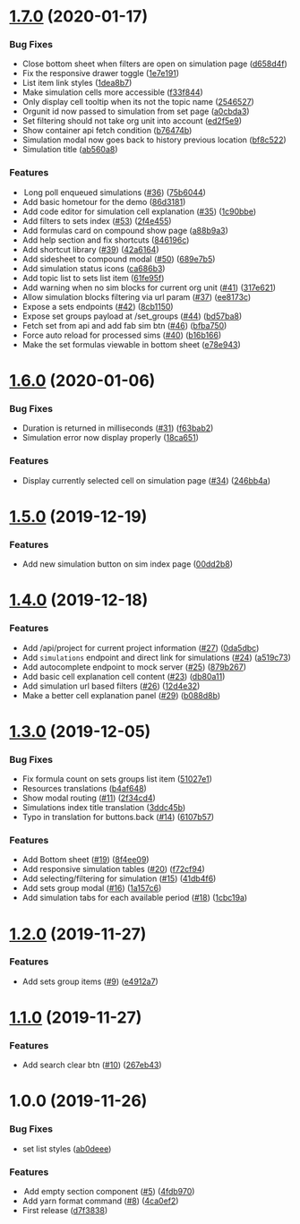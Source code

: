 # [1.7.0](https://github.com/BLSQ/hesabu-manager/compare/v1.6.0...v1.7.0) (2020-01-17)


### Bug Fixes

* Close bottom sheet when filters are open on simulation page ([d658d4f](https://github.com/BLSQ/hesabu-manager/commit/d658d4fcce2df5c241fc8238ce8a93999026562c))
* Fix the responsive drawer toggle ([1e7e191](https://github.com/BLSQ/hesabu-manager/commit/1e7e191a1b595fa313b0ad2c9945395a5c4586e5))
* List item link styles ([1dea8b7](https://github.com/BLSQ/hesabu-manager/commit/1dea8b7e0d82c8e8e94333b2a6a37024e6e76c1c))
* Make simulation cells more accessible ([f33f844](https://github.com/BLSQ/hesabu-manager/commit/f33f844a15f83cd20cf4715bbf6c8a46a25d0740))
* Only display cell tooltip when its not the topic name ([2546527](https://github.com/BLSQ/hesabu-manager/commit/2546527e1568e8b3975699af637ad3b9d54adc0d))
* Orgunit id now passed to simulation from set page ([a0cbda3](https://github.com/BLSQ/hesabu-manager/commit/a0cbda3f875c7ac8cb9c928230823b4c59c720c8))
* Set filtering should not take org unit into account ([ed2f5e9](https://github.com/BLSQ/hesabu-manager/commit/ed2f5e9eb4cac7a46c9acd74554c2dd455884506))
* Show container api fetch condition ([b76474b](https://github.com/BLSQ/hesabu-manager/commit/b76474b9a8b37d6e40dccb6e459c4ac1cf37ce88))
* Simulation modal now goes back to history previous location ([bf8c522](https://github.com/BLSQ/hesabu-manager/commit/bf8c5223bd2e0f131e9477978d3e225b4bfda58e))
* Simulation title ([ab560a8](https://github.com/BLSQ/hesabu-manager/commit/ab560a8bccc0df2071e4878012970770ad1fa036))


### Features

*  Long poll enqueued simulations ([#36](https://github.com/BLSQ/hesabu-manager/issues/36)) ([75b6044](https://github.com/BLSQ/hesabu-manager/commit/75b604498fb63ab3d1293846beb1d05893bd90f9))
* Add basic hometour for the demo ([86d3181](https://github.com/BLSQ/hesabu-manager/commit/86d31818a7a4262c8eceb4058b0bdda9d6f614b6))
* Add code editor for simulation cell explanation ([#35](https://github.com/BLSQ/hesabu-manager/issues/35)) ([1c90bbe](https://github.com/BLSQ/hesabu-manager/commit/1c90bbe3bd8d376b0a75898477b2569d6ad204b8))
* Add filters to sets index ([#53](https://github.com/BLSQ/hesabu-manager/issues/53)) ([2f4e455](https://github.com/BLSQ/hesabu-manager/commit/2f4e4556fc5b6eca063a0e68424421276c6bbe17))
* Add formulas card on compound show page ([a88b9a3](https://github.com/BLSQ/hesabu-manager/commit/a88b9a3307cba63c1d837c6bcbae8196eccb6598))
* Add help section and fix shortcuts ([846196c](https://github.com/BLSQ/hesabu-manager/commit/846196cea5e6bb59a81c45ef4e4d9d1d2c3b74a9))
* Add shortcut library ([#39](https://github.com/BLSQ/hesabu-manager/issues/39)) ([42a6164](https://github.com/BLSQ/hesabu-manager/commit/42a61645079c2c81e9cbdc74ac8de693b8ca3eb0))
* Add sidesheet to compound modal ([#50](https://github.com/BLSQ/hesabu-manager/issues/50)) ([689e7b5](https://github.com/BLSQ/hesabu-manager/commit/689e7b5190e1d6f41b44d504370f62f26c7905e8))
* Add simulation status icons ([ca686b3](https://github.com/BLSQ/hesabu-manager/commit/ca686b3b9466d281d28e19ff3e29d6918afc0112))
* Add topic list to sets list item ([61fe95f](https://github.com/BLSQ/hesabu-manager/commit/61fe95f1974ba7869c527928c576645f102a6c7d))
* Add warning when no sim blocks for current org unit ([#41](https://github.com/BLSQ/hesabu-manager/issues/41)) ([317e621](https://github.com/BLSQ/hesabu-manager/commit/317e621e345b319500aab0fcd056fc8c928f3ef0))
* Allow simulation blocks filtering via url param ([#37](https://github.com/BLSQ/hesabu-manager/issues/37)) ([ee8173c](https://github.com/BLSQ/hesabu-manager/commit/ee8173c89785d0fea185fddb94faf30dcc7fbd16))
* Expose a sets endpoints ([#42](https://github.com/BLSQ/hesabu-manager/issues/42)) ([8cb1150](https://github.com/BLSQ/hesabu-manager/commit/8cb1150de7426ed9a996df15d6ed1e27f2c0f337))
* Expose set groups payload at /set_groups ([#44](https://github.com/BLSQ/hesabu-manager/issues/44)) ([bd57ba8](https://github.com/BLSQ/hesabu-manager/commit/bd57ba80ff18f33aa75387828e828e70a04fac62))
* Fetch set from api and add fab sim btn ([#46](https://github.com/BLSQ/hesabu-manager/issues/46)) ([bfba750](https://github.com/BLSQ/hesabu-manager/commit/bfba7503839e00fa1317c7f048f8d633ed0ca999))
* Force auto reload for processed sims ([#40](https://github.com/BLSQ/hesabu-manager/issues/40)) ([b16b166](https://github.com/BLSQ/hesabu-manager/commit/b16b166344ff3785c89f7482466e03303a2064b2))
* Make the set formulas viewable in bottom sheet ([e78e943](https://github.com/BLSQ/hesabu-manager/commit/e78e94388940dd22a54488902c14cb0a11b89ba9))

# [1.6.0](https://github.com/BLSQ/hesabu-manager/compare/v1.5.0...v1.6.0) (2020-01-06)


### Bug Fixes

* Duration is returned in milliseconds ([#31](https://github.com/BLSQ/hesabu-manager/issues/31)) ([f63bab2](https://github.com/BLSQ/hesabu-manager/commit/f63bab2801ddc66c54129b9a4813fcdfb6025f2a))
* Simulation error now display properly ([18ca651](https://github.com/BLSQ/hesabu-manager/commit/18ca6518ebeec769080ab14e6789214a1d2ce75c))


### Features

* Display currently selected cell on simulation page ([#34](https://github.com/BLSQ/hesabu-manager/issues/34)) ([246bb4a](https://github.com/BLSQ/hesabu-manager/commit/246bb4abad0333ea98b727dc959529588866e746))

# [1.5.0](https://github.com/BLSQ/hesabu-manager/compare/v1.4.0...v1.5.0) (2019-12-19)


### Features

* Add new simulation button on sim index page ([00dd2b8](https://github.com/BLSQ/hesabu-manager/commit/00dd2b86d765f48eed00782ca740912fae5fcc90))

# [1.4.0](https://github.com/BLSQ/hesabu-manager/compare/v1.3.0...v1.4.0) (2019-12-18)


### Features

* Add /api/project for current project information ([#27](https://github.com/BLSQ/hesabu-manager/issues/27)) ([0da5dbc](https://github.com/BLSQ/hesabu-manager/commit/0da5dbc526dce027fd935899a4ddc7862b025408))
* Add `simulations` endpoint and direct link for simulations ([#24](https://github.com/BLSQ/hesabu-manager/issues/24)) ([a519c73](https://github.com/BLSQ/hesabu-manager/commit/a519c73089db4a14f35ecf80729e5d27aaec38d3))
* Add autocomplete endpoint to mock server ([#25](https://github.com/BLSQ/hesabu-manager/issues/25)) ([879b267](https://github.com/BLSQ/hesabu-manager/commit/879b267d1a26503e4838e6b8671a9cc60d93316d))
* Add basic cell explanation cell content ([#23](https://github.com/BLSQ/hesabu-manager/issues/23)) ([db80a11](https://github.com/BLSQ/hesabu-manager/commit/db80a11eb7463c461b495f8342380104dd1d3eef))
* Add simulation url based filters ([#26](https://github.com/BLSQ/hesabu-manager/issues/26)) ([12d4e32](https://github.com/BLSQ/hesabu-manager/commit/12d4e3214f7b2e874487b6765653226986f945a6))
* Make a better cell explanation panel ([#29](https://github.com/BLSQ/hesabu-manager/issues/29)) ([b088d8b](https://github.com/BLSQ/hesabu-manager/commit/b088d8ba74d608dacf1f7df6192f20fe453157a5))

# [1.3.0](https://github.com/BLSQ/hesabu-manager/compare/v1.2.0...v1.3.0) (2019-12-05)


### Bug Fixes

* Fix formula count on sets groups list item ([51027e1](https://github.com/BLSQ/hesabu-manager/commit/51027e115300eb089dffae79696c2c7b8c2683c3))
* Resources translations ([b4af648](https://github.com/BLSQ/hesabu-manager/commit/b4af6488508488d206e897fa9d4546cd3db9a8a5))
* Show modal routing ([#11](https://github.com/BLSQ/hesabu-manager/issues/11)) ([2f34cd4](https://github.com/BLSQ/hesabu-manager/commit/2f34cd49b5888ee459bb6c452354613afd3a7a8b))
* Simulations index title translation ([3ddc45b](https://github.com/BLSQ/hesabu-manager/commit/3ddc45b722db7d39439de705eb66171c0e7e4623))
* Typo in translation for buttons.back ([#14](https://github.com/BLSQ/hesabu-manager/issues/14)) ([6107b57](https://github.com/BLSQ/hesabu-manager/commit/6107b572ff63eb0d626316d1d4eaa123cfdc68d6))


### Features

* Add Bottom sheet ([#19](https://github.com/BLSQ/hesabu-manager/issues/19)) ([8f4ee09](https://github.com/BLSQ/hesabu-manager/commit/8f4ee09e8ab5a0ddb819cb959f242e46c66f6b2a))
* Add responsive simulation tables ([#20](https://github.com/BLSQ/hesabu-manager/issues/20)) ([f72cf94](https://github.com/BLSQ/hesabu-manager/commit/f72cf9428d54751f3f8d2828a01c3deabfca7390))
* Add selecting/filtering for simulation ([#15](https://github.com/BLSQ/hesabu-manager/issues/15)) ([41db4f6](https://github.com/BLSQ/hesabu-manager/commit/41db4f68f1f303f4745724d438dde044a20b1172))
* Add sets group modal ([#16](https://github.com/BLSQ/hesabu-manager/issues/16)) ([1a157c6](https://github.com/BLSQ/hesabu-manager/commit/1a157c684226b8ac8ca1f16221b6d5a1db3f4a1a))
* Add simulation tabs for each available period ([#18](https://github.com/BLSQ/hesabu-manager/issues/18)) ([1cbc19a](https://github.com/BLSQ/hesabu-manager/commit/1cbc19ae79809e66b68c458ddf8adb7435e7e53d))

# [1.2.0](https://github.com/BLSQ/hesabu-manager/compare/v1.1.0...v1.2.0) (2019-11-27)


### Features

* Add sets group items ([#9](https://github.com/BLSQ/hesabu-manager/issues/9)) ([e4912a7](https://github.com/BLSQ/hesabu-manager/commit/e4912a7b782da03a694b4a434c4d16bc7c5663f0))

# [1.1.0](https://github.com/BLSQ/hesabu-manager/compare/v1.0.0...v1.1.0) (2019-11-27)


### Features

* Add search clear btn ([#10](https://github.com/BLSQ/hesabu-manager/issues/10)) ([267eb43](https://github.com/BLSQ/hesabu-manager/commit/267eb43434d594ff4098951f79b26a3ff0107aac))

# 1.0.0 (2019-11-26)


### Bug Fixes

* set list styles ([ab0deee](https://github.com/BLSQ/hesabu-manager/commit/ab0deee97f9380ef41f87e76fc8abbece02193ed))


### Features

*  Add empty section component ([#5](https://github.com/BLSQ/hesabu-manager/issues/5)) ([4fdb970](https://github.com/BLSQ/hesabu-manager/commit/4fdb970ed1d707de226cf4472f32d83d3e5324c5))
* Add yarn format command ([#8](https://github.com/BLSQ/hesabu-manager/issues/8)) ([4ca0ef2](https://github.com/BLSQ/hesabu-manager/commit/4ca0ef235884d6ddc9fcd15cc778b4fd249a3ed9))
* First release ([d7f3838](https://github.com/BLSQ/hesabu-manager/commit/d7f383811400362e60131f1d0bc670fe9feb33a7))
